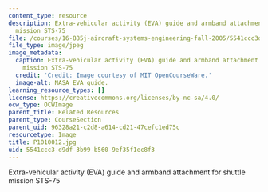 ```yaml
---
content_type: resource
description: Extra-vehicular activity (EVA) guide and armband attachment for shuttle
  mission STS-75
file: /courses/16-885j-aircraft-systems-engineering-fall-2005/5541ccc3d9df3b99b5609ef35f1ec8f3_P1010012.jpg
file_type: image/jpeg
image_metadata:
  caption: Extra-vehicular activity (EVA) guide and armband attachment for shuttle
    mission STS-75
  credit: 'Credit: Image courtesy of MIT OpenCourseWare.'
  image-alt: NASA EVA guide.
learning_resource_types: []
license: https://creativecommons.org/licenses/by-nc-sa/4.0/
ocw_type: OCWImage
parent_title: Related Resources
parent_type: CourseSection
parent_uid: 96328a21-c2d8-a614-cd21-47cefc1ed75c
resourcetype: Image
title: P1010012.jpg
uid: 5541ccc3-d9df-3b99-b560-9ef35f1ec8f3
---
```

Extra-vehicular activity (EVA) guide and armband attachment for shuttle mission STS-75